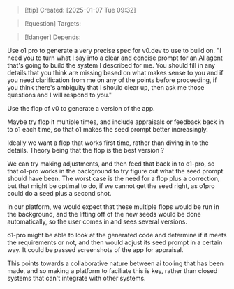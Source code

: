 
>[!tip] Created: [2025-01-07 Tue 09:32]

>[!question] Targets: 

>[!danger] Depends: 

Use o1 pro to generate a very precise spec for v0.dev to use to build on.
	"I need you to turn what I say into a clear and concise prompt for an AI agent that's going to build the system I described for me. You should fill in any details that you think are missing based on what makes sense to you and if you need clarification from me on any of the points before proceeding, if you think there's ambiguity that I should clear up, then ask me those questions and I will respond to you."

Use the flop of v0 to generate a version of the app.

Maybe try flop it multiple times, and include appraisals or feedback back in to o1 each time, so that o1 makes the seed prompt better increasingly.

Ideally we want a flop that works first time, rather than diving in to the details.
Theory being that the flop is the best version ?

We can try making adjustments, and then feed that back in to o1-pro, so that o1-pro works in the background to try figure out what the seed prompt should have been.
The worst case is the need for a flop plus a correction, but that might be optimal to do, if we cannot get the seed right, as o1pro could do a seed plus a second shot.

in our platform, we would expect that these multiple flops would be run in the background, and the lifting off of the new seeds would be done automatically, so the user comes in and sees several versions.

o1-pro might be able to look at the generated code and determine if it meets the requirements or not, and then would adjust its seed prompt in a certain way.  It could be passed screenshots of the app for appraisal.

This points towards a collaborative nature between ai tooling that has been made, and so making a platform to faciliate this is key, rather than closed systems that can't integrate with other systems.
